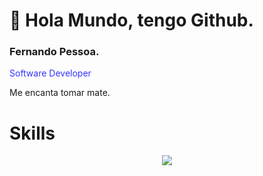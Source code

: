 # :wave: Hola Mundo, tengo Github.
### Fernando Pessoa.  
<p style="color:#33f;">Software Developer</p>    
Me encanta tomar mate.

# Skills
<div align="center">
   <a href="https://skillicons.dev">
    <img src="https://skillicons.dev/icons?i=html,css,js,git,mysql,react,sass,tailwind,vite,php,bootstrap,astro,linux" />
  </a>
</div>
